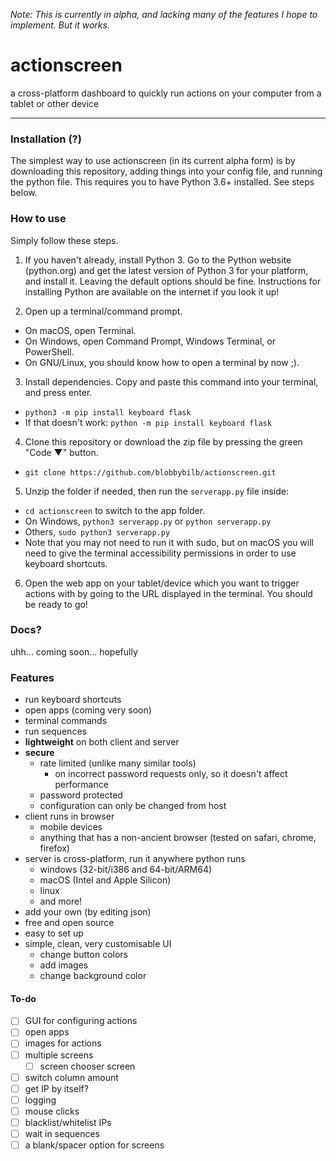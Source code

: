 _Note: This is currently in alpha, and lacking many of the features I hope to implement. But it works._

# actionscreen

a cross-platform dashboard to quickly run actions on your computer from a tablet or other device
___

### Installation (?)

The simplest way to use actionscreen (in its current alpha form) is by downloading this repository, adding things into
your config file, and running the python file. This requires you to have Python 3.6+ installed. See steps below.

### How to use

Simply follow these steps.

1. If you haven't already, install Python 3. Go to the Python website (python.org) and get the latest version of Python
   3 for your platform, and install it. Leaving the default options should be fine. Instructions for installing Python
   are available on the internet if you look it up!

2. Open up a terminal/command prompt.

- On macOS, open Terminal.
- On Windows, open Command Prompt, Windows Terminal, or PowerShell.
- On GNU/Linux, you should know how to open a terminal by now ;).


3. Install dependencies. Copy and paste this command into your terminal, and press enter.

- `python3 -m pip install keyboard flask`
- If that doesn't work: `python -m pip install keyboard flask`


4. Clone this repository or download the zip file by pressing the green "Code ▼" button.

- `git clone https://github.com/blobbybilb/actionscreen.git`


5. Unzip the folder if needed, then run the `serverapp.py` file inside:

- `cd actionscreen` to switch to the app folder.
- On Windows, `python3 serverapp.py` or `python serverapp.py`
- Others, `sudo python3 serverapp.py`
- Note that you may not need to run it with sudo, but on macOS you will need to give the terminal accessibility
  permissions in order to use keyboard shortcuts.


6. Open the web app on your tablet/device which you want to trigger actions with by going to the URL displayed in the
   terminal. You should be ready to go!

### Docs?

uhh... coming soon... hopefully

### Features

* run keyboard shortcuts
* open apps (coming very soon)
* terminal commands
* run sequences
* **lightweight** on both client and server
* **secure**
    * rate limited (unlike many similar tools)
        * on incorrect password requests only, so it doesn't affect performance
    * password protected
    * configuration can only be changed from host
* client runs in browser
    * mobile devices
    * anything that has a non-ancient browser (tested on safari, chrome, firefox)
* server is cross-platform, run it anywhere python runs
    * windows (32-bit/i386 and 64-bit/ARM64)
    * macOS (Intel and Apple Silicon)
    * linux
    * and more!
* add your own (by editing json)
* free and open source
* easy to set up
* simple, clean, very customisable UI
    * change button colors
    * add images
    * change background color

#### To-do

* [ ] GUI for configuring actions
* [ ] open apps
* [ ] images for actions
* [ ] multiple screens
    * [ ] screen chooser screen
* [ ] switch column amount
* [ ] get IP by itself?
* [ ] logging
* [ ] mouse clicks
* [ ] blacklist/whitelist IPs
* [ ] wait in sequences
* [ ] a blank/spacer option for screens
